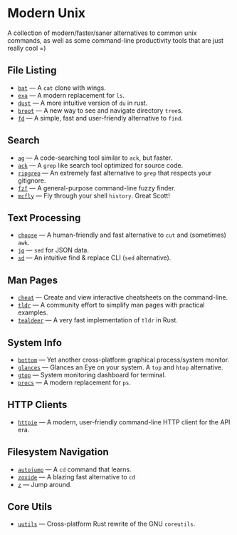 # Modern Unix

A collection of modern/faster/saner alternatives to common unix commands, as well as some command-line productivity tools that are just really cool =)

## File Listing

* [`bat`](https://github.com/sharkdp/bat) — A `cat` clone with wings.
* [`exa`](https://github.com/ogham/exa) — A modern replacement for `ls`.
* [`dust`](https://github.com/bootandy/dust) — A more intuitive version of `du` in rust.
* [`broot`](https://github.com/Canop/broot) — A new way to see and navigate directory `tree`s.
* [`fd`](https://github.com/sharkdp/fd) — A simple, fast and user-friendly alternative to `find`.

## Search

* [`ag`](https://github.com/ggreer/the_silver_searcher) — A code-searching tool similar to `ack`, but faster.
* [`ack`](https://github.com/beyondgrep/ack3) — A `grep` like search tool optimized for source code.
* [`ripgrep`](https://github.com/BurntSushi/ripgrep) — An extremely fast alternative to `grep` that respects your gitignore.
* [`fzf`](https://github.com/junegunn/fzf) — A general-purpose command-line fuzzy finder.
* [`mcfly`](https://github.com/cantino/mcfly) — Fly through your shell `history`. Great Scott! 

## Text Processing

* [`choose`](https://github.com/theryangeary/choose) — A human-friendly and fast alternative to `cut` and (sometimes) `awk`.
* [`jq`](https://github.com/stedolan/jq) — `sed` for JSON data.
* [`sd`](https://github.com/chmln/sd) — An intuitive find & replace CLI (`sed` alternative).

## Man Pages

* [`cheat`](https://github.com/cheat/cheat) — Create and view interactive cheatsheets on the command-line.
* [`tldr`](https://github.com/tldr-pages/tldr) — A community effort to simplify man pages with practical examples. 
* [`tealdeer`](https://github.com/dbrgn/tealdeer) — A very fast implementation of `tldr` in Rust.

## System Info

* [`bottom`](https://github.com/ClementTsang/bottom) — Yet another cross-platform graphical process/system monitor. 
* [`glances`](https://github.com/nicolargo/glances) — Glances an Eye on your system. A `top` and `htop` alternative.
* [`gtop`](https://github.com/aksakalli/gtop) — System monitoring dashboard for terminal.
* [`procs`](https://github.com/dalance/procs) — A modern replacement for `ps`.

## HTTP Clients

* [`httpie`](https://github.com/httpie/httpie) — A modern, user-friendly command-line HTTP client for the API era.

## Filesystem Navigation

* [`autojump`](https://github.com/wting/autojump) — A `cd` command that learns.
* [`zoxide`](https://github.com/ajeetdsouza/zoxide) — A blazing fast alternative to `cd`
* [`z`](https://github.com/rupa/z/) — Jump around.

## Core Utils

* [`uutils`](https://github.com/uutils/coreutils) — Cross-platform Rust rewrite of the GNU `coreutils`.
